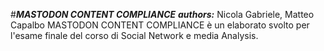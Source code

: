 #***MASTODON CONTENT COMPLIANCE***
***authors:*** Nicola Gabriele, Matteo Capalbo
MASTODON CONTENT COMPLIANCE è un elaborato svolto per l'esame finale del corso di Social Network e media Analysis.
